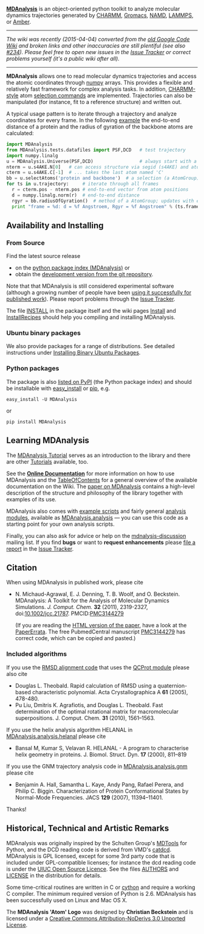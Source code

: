 **[MDAnalysis](http://www.mdanalysis.org)** is an object-oriented python toolkit to analyze molecular dynamics trajectories generated by [CHARMM](http://www.charmm.org/), [Gromacs](http://www.gromacs.org), [NAMD](http://www.ks.uiuc.edu/Research/namd/), [LAMMPS](http://lammps.sandia.gov/), or [Amber](http://ambermd.org/).

----

_The wiki was recently (2015-04-04) converted from the [old Google Code Wiki](https://code.google.com/p/mdanalysis/w/list) and  broken links and other inaccuracies are still plentiful (see also [#234](https://github.com/MDAnalysis/mdanalysis/issues/234)). Please feel free to open new issues in the [Issue Tracker](https://github.com/MDAnalysis/mdanalysis/issues) or correct problems yourself (it's a public wiki after all)._

----

**MDAnalysis** allows one to read molecular dynamics trajectories and access the atomic coordinates through [numpy](http://numpy.scipy.org/) arrays. This provides a flexible and relatively fast framework for complex analysis tasks. In addition, [CHARMM-style](http://www.charmm.org/html/documentation/c34b1/select.html) atom [selection commands](https://pythonhosted.org/MDAnalysis/documentation_pages/selections.html#selection-commands) are implemented. Trajectories can also be manipulated (for instance, fit to a reference structure) and written out.

A typical usage pattern is to iterate through a trajectory and analyze coordinates for every frame. In the following [example](Examples) the end-to-end distance of a protein and the radius of gyration of the backbone atoms are calculated:

```python
import MDAnalysis
from MDAnalysis.tests.datafiles import PSF,DCD   # test trajectory
import numpy.linalg
u = MDAnalysis.Universe(PSF,DCD)                 # always start with a Universe
nterm = u.s4AKE.N[0]   # can access structure via segid (s4AKE) and atom name
cterm = u.s4AKE.C[-1]  # ... takes the last atom named 'C'
bb = u.selectAtoms('protein and backbone')  # a selection (a AtomGroup)
for ts in u.trajectory:     # iterate through all frames
  r = cterm.pos - nterm.pos # end-to-end vector from atom positions
  d = numpy.linalg.norm(r)  # end-to-end distance
  rgyr = bb.radiusOfGyration()  # method of a AtomGroup; updates with each frame
  print "frame = %d: d = %f Angstroem, Rgyr = %f Angstroem" % (ts.frame, d, rgyr)
```

## Availability and Installing ##

### From Source ###
Find the latest source release

* on the [python package index (MDAnalysis)](http://pypi.python.org/pypi/MDAnalysis) or
* obtain the [development version from the git repository](https://github.com/MDAnalysis/mdanalysis/tree/develop/package).

Note that that MDAnalysis is still considered experimental software (although a growing number of people have been [using it successfully for published work](http://scholar.google.com/scholar?cites=14957293613081676111&as_sdt=805&sciodt=0,3&hl=en)). Please report problems through the [Issue Tracker](https://github.com/MDAnalysis/mdanalysis/issues).

The file [INSTALL](https://github.com/MDAnalysis/mdanalysis/blob/master/package/INSTALL) in the package itself and the wiki pages [Install](Install) and [InstallRecipes](InstallRecipes) should help you compiling and installing MDAnalysis.

### Ubuntu binary packages ###

We also provide packages for a range of distributions. See detailed instructions under [Installing Binary Ubuntu Packages](Install#Installing_using_binary_packages_%28for_Ubuntu/Debian_users%29).


### Python packages ###

The package is also [listed on PyPI](http://pypi.python.org/pypi/MDAnalysis) (the Python package index) and should be installable with [easy\_install](http://packages.python.org/distribute/easy_install.html) or [pip](http://www.pip-installer.org/en/latest/index.html), e.g.

```
easy_install -U MDAnalysis
```
or
```
pip install MDAnalysis
```


## Learning MDAnalysis ##

The [MDAnalysis Tutorial](http://www.mdanalysis.org/MDAnalysisTutorial/) serves as an introduction to the library and there are other [Tutorials](Tutorials) available, too.

See the **[Online Documentation](https://pythonhosted.org/MDAnalysis/index.html)** for more information on how to use MDAnalysis and the [TableOfContents](TableOfContents) for a general overview of the available documentation on the Wiki. The [paper on MDAnalysis](#Citation) contains a high-level description of the structure and philosophy of the library together with examples of its use.

MDAnalysis also comes with [example scripts](https://github.com/MDAnalysis/mdanalysis/tree/master/package/examples) and fairly general [analysis modules](https://github.com/MDAnalysis/mdanalysis/tree/master/package/MDAnalysis/analysis), available as [MDAnalysis.analysis](https://pythonhosted.org/MDAnalysis/documentation_pages/analysis_modules.html) — you can use this code as a starting point for your own analysis scripts.

Finally, you can also ask for advice or help on the [mdnalysis-discussion](http://groups.google.com/group/mdnalysis-discussion) mailing list. If you find **bugs** or want to **request enhancements** please [file a report](http://code.google.com/p/mdanalysis/wiki/ReportingProblems) in the [Issue Tracker](https://github.com/MDAnalysis/mdanalysis/issues).

## Citation ##
When using MDAnalysis in published work, please cite

* N. Michaud-Agrawal, E. J. Denning, T. B. Woolf, and O. Beckstein. MDAnalysis: A Toolkit for the Analysis of Molecular Dynamics Simulations. _J. Comput. Chem._ **32** (2011), 2319-2327, doi:[10.1002/jcc.21787](http://dx.doi.org/10.1002/jcc.21787). PMCID:[PMC3144279](http://www.ncbi.nlm.nih.gov/pmc/articles/PMC3144279/) 

  (If you are reading the [HTML version of the paper](http://onlinelibrary.wiley.com/doi/10.1002/jcc.21787/full), have a look at the [PaperErrata](PaperErrata). The free PubmedCentral manuscript [PMC3144279](http://www.ncbi.nlm.nih.gov/pmc/articles/PMC3144279/) has correct code, which can be copied and pasted.)

### Included algorithms ###
If you use the [RMSD alignment code](https://pythonhosted.org/MDAnalysis/documentation_pages/analysis/align.html) that uses the [QCProt module](https://pythonhosted.org/MDAnalysis/documentation_pages/core/qcprot.html) please also cite

* Douglas L. Theobald. Rapid calculation of RMSD using a quaternion-based characteristic polynomial. Acta Crystallographica A **61** (2005), 478-480.
* Pu Liu, Dmitris K. Agrafiotis, and Douglas L. Theobald. Fast determination of the optimal rotational matrix for macromolecular superpositions. J. Comput. Chem. **31** (2010), 1561–1563.

If you use the helix analysis algorithm HELANAL in [MDAnalysis.analysis.helanal](https://pythonhosted.org/MDAnalysis/documentation_pages/analysis/helanal.html) please cite

* Bansal M, Kumar S, Velavan R. HELANAL - A program to characterise helix geometry in proteins. J. Biomol. Struct. Dyn. **17** (2000), 811–819

If you use the GNM trajectory analysis code in [MDAnalysis.analysis.gnm](https://pythonhosted.org/MDAnalysis/documentation_pages/analysis/gnm.html) please cite

* Benjamin A. Hall, Samantha L. Kaye, Andy Pang, Rafael Perera, and Philip C. Biggin. Characterization of Protein Conformational States by Normal-Mode Frequencies. JACS **129** (2007), 11394–11401.

Thanks!


## Historical, Technical and Artistic Remarks ##

MDAnalysis was originally inspired by the Schulten Group's [MDTools](http://www.ks.uiuc.edu/Development/MDTools/) for Python, and the DCD reading code is derived from VMD's [catdcd](http://www.ks.uiuc.edu/Development/MDTools/catdcd/). MDAnalysis is GPL licensed, except for some 3rd party code that is included under GPL-compatible licenses; for instance the dcd reading code is under the [UIUC Open Source Licence](http://www.ks.uiuc.edu/Development/MDTools/catdcd/license.html). See the files [AUTHORS](https://github.com/MDAnalysis/mdanalysis/blob/master/package/AUTHORS) and [LICENSE](https://github.com/MDAnalysis/mdanalysis/blob/master/package/LICENSE) in the distribution for details.

Some time-critical routines are written in C or [cython](http://cython.org) and require a working C compiler. The minimum required version of Python is 2.6. MDAnalysis has been successfully used on Linux and Mac OS X.

The **MDAnalysis 'Atom' Logo** was designed by **Christian Beckstein** and is licensed under a [Creative Commons Attribution-NoDerivs 3.0 Unported License](http://creativecommons.org/licenses/by-nd/3.0/).

